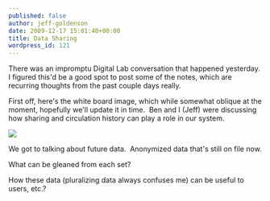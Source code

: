 ```yaml
---
published: false
author: jeff-goldenson
date: 2009-12-17 15:01:40+00:00
title: Data Sharing
wordpress_id: 121
---
```


There was an impromptu Digital Lab conversation that happened yesterday.  I figured this'd be a good spot to post some of the notes, which are recurring thoughts from the past couple days really.

First off, here's the white board image, which while somewhat oblique at the moment, hopefully we'll update it in time.  Ben and I (Jeff) were discussing how sharing and circulation history can play a role in our system.

![](https://lil-blog-media.s3.amazonaws.com/2009/12/Whitei_Board_Dec17_smaller2.jpg)

We got to talking about future data.  Anonymized data that's still on file now.

What can be gleaned from each set?

How these data (pluralizing data always confuses me) can be useful to users, etc.?

